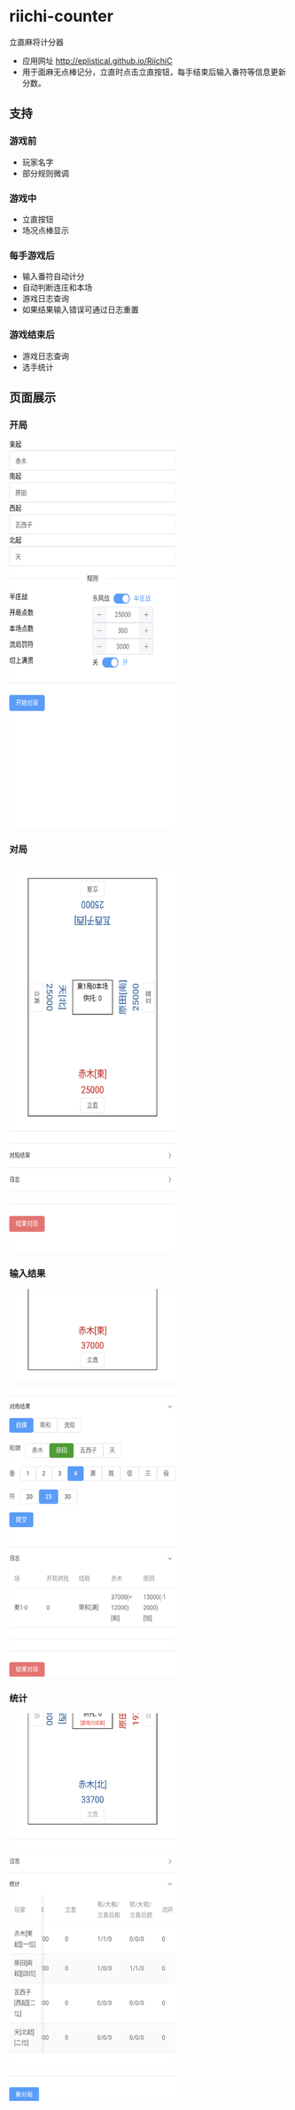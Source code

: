# riichi-counter

立直麻将计分器

* 应用网址 http://eplistical.github.io/RiichiC
* 用于面麻无点棒记分，立直时点击立直按钮，每手结束后输入番符等信息更新分数。

## 支持

### 游戏前
* 玩家名字
* 部分规则微调

### 游戏中
* 立直按钮
* 场况点棒显示

### 每手游戏后
* 输入番符自动计分
* 自动判断连庄和本场
* 游戏日志查询
* 如果结果输入错误可通过日志重置

### 游戏结束后
* 游戏日志查询
* 选手统计

## 页面展示

### 开局
<img src="src/assets/demo/start_game_page.png" width="300" height="700">

### 对局
<img src="src/assets/demo/game_board_page.png" width="300" height="700">

### 输入结果
<img src="src/assets/demo/results_input_page.png" width="300" height="700">

### 统计
<img src="src/assets/demo/stats_page.png" width="300" height="700">
